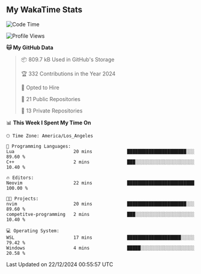 ## My WakaTime Stats
<!--START_SECTION:waka-->
![Code Time](http://img.shields.io/badge/Code%20Time-200%20hrs%2044%20mins-blue)

![Profile Views](http://img.shields.io/badge/Profile%20Views-0-blue)

**🐱 My GitHub Data** 

> 📦 809.7 kB Used in GitHub's Storage 
 > 
> 🏆 332 Contributions in the Year 2024
 > 
> 💼 Opted to Hire
 > 
> 📜 21 Public Repositories 
 > 
> 🔑 13 Private Repositories 
 > 
📊 **This Week I Spent My Time On** 

```text
🕑︎ Time Zone: America/Los_Angeles

💬 Programming Languages: 
Lua                      20 mins             ██████████████████████░░░   89.60 % 
C++                      2 mins              ███░░░░░░░░░░░░░░░░░░░░░░   10.40 % 

🔥 Editors: 
Neovim                   22 mins             █████████████████████████   100.00 % 

🐱‍💻 Projects: 
nvim                     20 mins             ██████████████████████░░░   89.60 % 
competitve-programming   2 mins              ███░░░░░░░░░░░░░░░░░░░░░░   10.40 % 

💻 Operating System: 
WSL                      17 mins             ████████████████████░░░░░   79.42 % 
Windows                  4 mins              █████░░░░░░░░░░░░░░░░░░░░   20.58 % 
```


 Last Updated on 22/12/2024 00:55:57 UTC
<!--END_SECTION:waka-->
